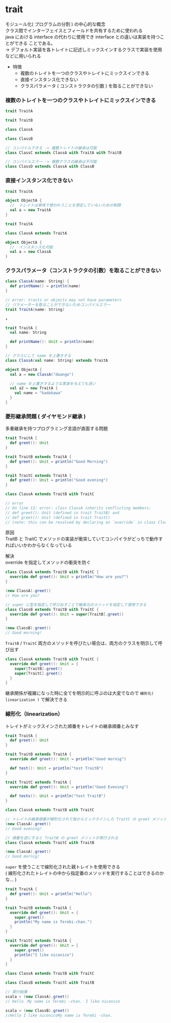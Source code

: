 # trait

モジュール化( プログラムの分割 ) の中心的な概念  
クラス間でインターフェイスとフィールドを共有するために使われる  
java における interface の代わりに使用でき interface との違いは実装を持つことができる ことである。  
-> デフォルト実装を各トレイトに記述しミックスインするクラスで実装を使用などに用いられる

- 特徴
    - 複数のトレイトを一つのクラスやトレイトにミックスインできる
    - 直接インスタンス化できない
    - クラスパラメータ ( コンストラクタの引数 ) を取ることができない

### 複数のトレイトを一つのクラスやトレイトにミックスインできる

```scala
trait TraitA

trait TraitB

class ClassA

class ClassB

// コンパイルできる -> 複数トレイトの継承は可能
class ClassC extends ClassA with TraitA with TraitB

// コンパイルエラー -> 複数クラスの継承は不可能
class ClassD extends ClassA with ClassB
```

### 直接インスタンス化できない

```scala
trait TraitA

object ObjectA {
  //  トレイトは単体で使われうことを想定していないための制限
  val a = new TraitA
}

trait TraitA

class ClassA extends TraitA

object ObjectA {
  //  インスタンス化可能
  val a = new ClassA
}
```

### クラスパラメータ（コンストラクタの引数）を取ることができない

```scala
class ClassA(name: String) {
  def printName() = println(name)
}

// error: traits or objects may not have parameters
// パラメーターを取ることができないためコンパイルエラー
trait TraitA(name: String)

↓

trait TraitA {
  val name: String

  def printName(): Unit = println(name)
}

// クラスにして name を上書きする
class ClassA(val name: String) extends TraitA

object ObjectA {
  val a = new ClassA("dwango")

  // name を上書きするような実装を与えても良い
  val a2 = new TraitA {
    val name = "kadokawa"
  }
}

```

### 菱形継承問題 ( ダイヤモンド継承 )

多重継承を持つプログラミング言語が直面する問題

```scala
trait TraitA {
  def greet(): Unit
}

trait TraitB extends TraitA {
  def greet(): Unit = println("Good Morning")
}

trait TraitC extends TraitA {
  def greet(): Unit = println("Good evening")
}

class ClassA extends TraitB with TraitC

// error
// On line 13: error: class ClassA inherits conflicting members:
// def greet(): Unit (defined in trait TraitB) and
// def greet(): Unit (defined in trait TraitC)
// (note: this can be resolved by declaring an `override` in class ClassA.)
```

原因  
TraitB と TraitC でメソッドの実装が衝突していてコンパイラがどっちで動作すればいいかわからなくなっている

解決  
override を指定してメソッドの衝突を防ぐ

```scala
class ClassA extends TraitB with TraitC {
  override def greet(): Unit = println("How are you?")
}

(new ClassA).greet()
// How are you?

// super に型を指定して呼び出すことで継承元のメソッドを指定して使用できる 
class ClassB extends TraitB with TraitC {
  override def greet(): Unit = super[TraitB].greet()
}

(new ClassB).greet()
// Good morning!
```

`TraitB` / `TraitC` 両方のメソッドを呼びたい場合は、両方のクラスを明示して呼び出す

```scala
class ClassA extends TraitB with TraitC {
  override def greet(): Unit = {
    super[TraitB].greet()
    super[TraitC].greet()
  }
}
```

継承関係が複雑になった時に全てを明示的に呼ぶのは大変でなので `線形化( linearization )` で解決できる

### 線形化（linearization）

トレイトがミックスインされた順番をトレイトの継承順番とみなす

```scala
trait TraitA {
  def greet(): Unit
}

trait TraitB extends TraitA {
  override def greet(): Unit = println("Good mornig")

  def test(): Unit = println("test TraitB")
}

trait TraitC extends TraitA {
  override def greet(): Unit = println("Good Evening")

  def tests(): Unit = println("test TraitB")
}

class ClassA extends TraitB with TraitC

// トレイトの継承順番が線形化されて後からミックスインした TraitC の greet メソッドが実行される
(new ClassA).greet()
// Good evening!

// 順番を逆にすると TraitB の greet メソットが実行される
class ClassA extends TraitC with TraitB

(new ClassA).greet()
// Good mornig!
```

`super` を使うことで線形化された親トレイトを使用できる  
( 線形化されたトレイトの中から指定番のメソッドを実行することはできるのかな... )

```scala
trait TraitA {
  def greet(): Unit = println("Hello")
}

trait TraitB extends TraitA {
  override def greet(): Unit = {
    super.greet()
    println("My name is Terebi-chan.")
  }
}

trait TraitC extends TraitA {
  override def greet(): Unit = {
    super.greet()
    println("I like niconico")
  }
}

class ClassA extends TraitB with TraitC

class ClassB extends TraitC with TraitB

// 実行結果
scala > (new ClassA).greet()
// Hello　My name is Terebi -chan.　I like niconico

scala > (new ClassB).greet()
//Hello I like niconicoMy name is Terebi -chan.
```

